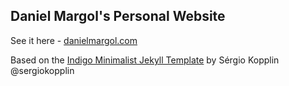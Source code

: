 ## Daniel Margol's Personal Website 

See it here - [danielmargol.com](http://danielmargol.com)

Based on the [Indigo Minimalist Jekyll Template](https://github.com/sergiokopplin/indigo) by Sérgio Kopplin @sergiokopplin
